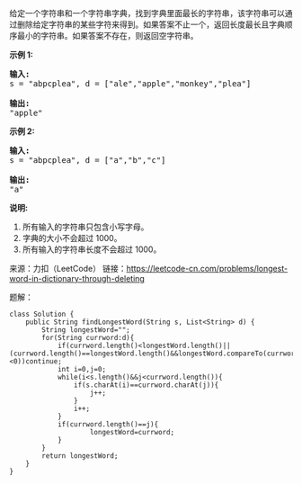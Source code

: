<p>给定一个字符串和一个字符串字典，找到字典里面最长的字符串，该字符串可以通过删除给定字符串的某些字符来得到。如果答案不止一个，返回长度最长且字典顺序最小的字符串。如果答案不存在，则返回空字符串。</p>

<p><strong>示例 1:</strong></p>

<pre>
<strong>输入:</strong>
s = &quot;abpcplea&quot;, d = [&quot;ale&quot;,&quot;apple&quot;,&quot;monkey&quot;,&quot;plea&quot;]

<strong>输出:</strong> 
&quot;apple&quot;
</pre>

<p><strong>示例&nbsp;2:</strong></p>

<pre>
<strong>输入:</strong>
s = &quot;abpcplea&quot;, d = [&quot;a&quot;,&quot;b&quot;,&quot;c&quot;]

<strong>输出:</strong> 
&quot;a&quot;
</pre>

<p><strong>说明:</strong></p>

<ol>
	<li>所有输入的字符串只包含小写字母。</li>
	<li>字典的大小不会超过 1000。</li>
	<li>所有输入的字符串长度不会超过 1000。</li>
</ol>


来源：力扣（LeetCode）
链接：https://leetcode-cn.com/problems/longest-word-in-dictionary-through-deleting

题解：
```
class Solution {
    public String findLongestWord(String s, List<String> d) {
        String longestWord="";
        for(String currword:d){
            if(currword.length()<longestWord.length()||(currword.length()==longestWord.length()&&longestWord.compareTo(currword)<0))continue;            
            int i=0,j=0;
            while(i<s.length()&&j<currword.length()){
                if(s.charAt(i)==currword.charAt(j)){
                    j++;
                }
                i++;
            }
            if(currword.length()==j){
                    longestWord=currword;
            }
        }
        return longestWord;
    }
}
```


